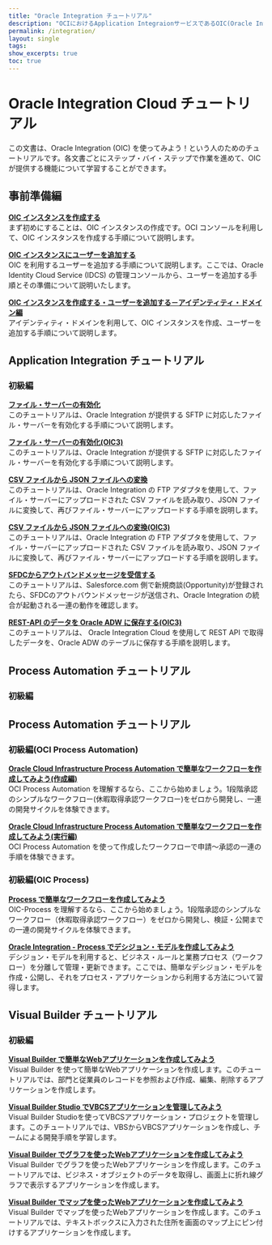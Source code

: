 ```yaml
---
title: "Oracle Integration チュートリアル"
description: "OCIにおけるApplication IntegraionサービスであるOIC(Oracle Integraion Cloud)について学習できるチュートリアルです。"
permalink: /integration/
layout: single
tags: 
show_excerpts: true
toc: true
---
```


# Oracle Integration Cloud チュートリアル

この文書は、Oracle Integration (OIC) を使ってみよう！という人のためのチュートリアルです。各文書ごとにステップ・バイ・ステップで作業を進めて、OIC が提供する機能について学習することができます。

## 事前準備編

**[OIC インスタンスを作成する](./integration-for-commons-1-instance)**  
まず初めにすることは、OIC インスタンスの作成です。OCI コンソールを利用して、OIC インスタンスを作成する手順について説明します。

**[OIC インスタンスにユーザーを追加する](./integration-for-commons-2-addusr)**  
OIC を利用するユーザーを追加する手順について説明します。ここでは、Oracle Identity Cloud Service (IDCS) の管理コンソールから、ユーザーを追加する手順とその準備について説明いたします。

**[OIC インスタンスを作成する・ユーザーを追加する－アイデンティティ・ドメイン編](./integration-for-commons-1-instance-id)**  
アイデンティティ・ドメインを利用して、OIC インスタンスを作成、ユーザーを追加する手順について説明します。

## Application Integration チュートリアル

### 初級編

**[ファイル・サーバーの有効化](./app-integration-for-beginners-1-filesv)**  
このチュートリアルは、Oracle Integration が提供する SFTP に対応したファイル・サーバーを有効化する手順について説明します。

**[ファイル・サーバーの有効化(OIC3)](./app-integration3-for-beginners-1-filesv)**  
このチュートリアルは、Oracle Integration が提供する SFTP に対応したファイル・サーバーを有効化する手順について説明します。

**[CSV ファイルから JSON ファイルへの変換](./app-integration-for-beginners-2-csvjson)**  
このチュートリアルは、Oracle Integration の FTP アダプタを使用して、ファイル・サーバーにアップロードされた CSV ファイルを読み取り、JSON ファイルに変換して、再びファイル・サーバーにアップロードする手順を説明します。

**[CSV ファイルから JSON ファイルへの変換(OIC3)](./app-integration3-for-beginners-2-csvjson)**  
このチュートリアルは、Oracle Integration の FTP アダプタを使用して、ファイル・サーバーにアップロードされた CSV ファイルを読み取り、JSON ファイルに変換して、再びファイル・サーバーにアップロードする手順を説明します。

**[SFDCからアウトバンドメッセージを受信する](./app-integration-for-beginners-3-sfdc)**  
このチュートリアルは、Salesforce.com 側で新規商談(Opportunity)が登録されたら、SFDCのアウトバウンドメッセージが送信され、Oracle Integration の統合が起動される一連の動作を確認します。

**[REST-API のデータを Oracle ADW に保存する(OIC3)](./app-integration3-for-beginners-4-resas2adw)**  
このチュートリアルは、 Oracle Integration Cloud を使用して REST API で取得したデータを、Oracle ADW のテーブルに保存する手順を説明します。

## Process Automation チュートリアル

### 初級編

## Process Automation チュートリアル

### 初級編(OCI Process Automation)

**[Oracle Cloud Infrastructure Process Automation で簡単なワークフローを作成してみよう(作成編)](./opa-for-beginners-1-designer)**   
OCI Process Automation を理解するなら、ここから始めましょう。1段階承認のシンプルなワークフロー(休暇取得承認ワークフロー)をゼロから開発し、一連の開発サイクルを体験できます。

**[Oracle Cloud Infrastructure Process Automation で簡単なワークフローを作成してみよう(実行編)](./opa-for-beginners-1-workspace)**   
OCI Process Automation を使って作成したワークフローで申請～承認の一連の手順を体験できます。

### 初級編(OIC Process)

**[Process で簡単なワークフローを作成してみよう](./process-for-beginners-1-wf)**   
OIC-Process を理解するなら、ここから始めましょう。1段階承認のシンプルなワークフロー（休暇取得承認ワークフロー）をゼロから開発し、検証・公開までの一連の開発サイクルを体験できます。

**[Oracle Integration - Process でデシジョン・モデルを作成してみよう](./process-for-beginners-2-dmodel)**   
デシジョン・モデルを利用すると、ビジネス・ルールと業務プロセス（ワークフロー）を分離して管理・更新できます。ここでは、簡単なデシジョン・モデルを作成・公開し、それをプロセス・アプリケーションから利用する方法について習得します。

## Visual Builder チュートリアル

### 初級編

**[Visual Builder で簡単なWebアプリケーションを作成してみよう](./vbcs-for-beginners-1)**   
Visual Builder を使って簡単なWebアプリケーションを作成します。このチュートリアルでは、部門と従業員のレコードを参照および作成、編集、削除するアプリケーションを作成します。

**[Visual Builder Studio でVBCSアプリケーションを管理してみよう](./vbcs-for-beginners-2-vbs)**   
Visual Builder Studioを使ってVBCSアプリケーション・プロジェクトを管理します。このチュートリアルでは、VBSからVBCSアプリケーションを作成し、チームによる開発手順を学習します。

<!--
**[Visual Builder でREST APIを使ったWebアプリケーションを作成してみよう](./vbcs-for-beginners-3-rest)**   
Visual Builder でREST APIを使ったWebアプリケーションを作成します。このチュートリアルでは、REST APIでデータを取得し、画面上に一覧表示するアプリケーションを作成します。
-->

**[Visual Builder でグラフを使ったWebアプリケーションを作成してみよう](./vbcs-for-beginners-4-linechart)**   
Visual Builder でグラフを使ったWebアプリケーションを作成します。このチュートリアルでは、ビジネス・オブジェクトのデータを取得し、画面上に折れ線グラフで表示するアプリケーションを作成します。

**[Visual Builder でマップを使ったWebアプリケーションを作成してみよう](./vbcs-for-beginners-5-gmap)**   
Visual Builder でマップを使ったWebアプリケーションを作成します。このチュートリアルでは、テキストボックスに入力された住所を画面のマップ上にピン付けするアプリケーションを作成します。

